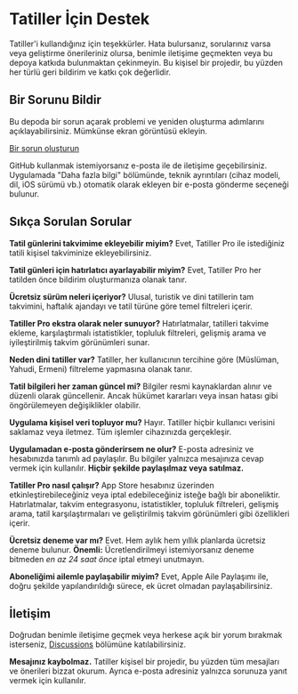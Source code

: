 # Tatiller İçin Destek

Tatiller'i kullandığınız için teşekkürler. Hata bulursanız, sorularınız varsa veya geliştirme önerileriniz olursa, benimle iletişime geçmekten veya bu depoya katkıda bulunmaktan çekinmeyin.
Bu kişisel bir projedir, bu yüzden her türlü geri bildirim ve katkı çok değerlidir.

## Bir Sorunu Bildir

Bu depoda bir sorun açarak problemi ve yeniden oluşturma adımlarını açıklayabilirsiniz.
Mümkünse ekran görüntüsü ekleyin.

[Bir sorun oluşturun](https://github.com/lucasditomase/feriados/issues/new?title=Problem%20with%20Tatiller%20App&body=Describe%20the%20issue%20you%E2%80%99re%20experiencing%20below%3A%0A%0A-%20Device%3A%20%0A-%20iOS%20version%3A%20%0A-%20App%20version%3A%20%0A-%20Steps%20to%20reproduce%3A%0A%0A(Optional)%20Attach%20a%20screenshot%20or%20recording%20if%20you%20can.)

GitHub kullanmak istemiyorsanız e-posta ile de iletişime geçebilirsiniz.
Uygulamada "Daha fazla bilgi" bölümünde, teknik ayrıntıları (cihaz modeli, dil, iOS sürümü vb.) otomatik olarak ekleyen bir e-posta gönderme seçeneği bulunur.

## Sıkça Sorulan Sorular

**Tatil günlerini takvimime ekleyebilir miyim?**
Evet, Tatiller Pro ile istediğiniz tatili kişisel takviminize ekleyebilirsiniz.

**Tatil günleri için hatırlatıcı ayarlayabilir miyim?**
Evet, Tatiller Pro her tatilden önce bildirim oluşturmanıza olanak tanır.

**Ücretsiz sürüm neleri içeriyor?**
Ulusal, turistik ve dini tatillerin tam takvimini, haftalık ajandayı ve tatil türüne göre temel filtreleri içerir.

**Tatiller Pro ekstra olarak neler sunuyor?**
Hatırlatmalar, tatilleri takvime ekleme, karşılaştırmalı istatistikler, topluluk filtreleri, gelişmiş arama ve iyileştirilmiş takvim görünümleri sunar.

**Neden dini tatiller var?**
Tatiller, her kullanıcının tercihine göre (Müslüman, Yahudi, Ermeni) filtreleme yapmasına olanak tanır.

**Tatil bilgileri her zaman güncel mi?**
Bilgiler resmi kaynaklardan alınır ve düzenli olarak güncellenir. Ancak hükümet kararları veya insan hatası gibi öngörülemeyen değişiklikler olabilir.

**Uygulama kişisel veri topluyor mu?**
Hayır. Tatiller hiçbir kullanıcı verisini saklamaz veya iletmez. Tüm işlemler cihazınızda gerçekleşir.

**Uygulamadan e-posta gönderirsem ne olur?**
E-posta adresiniz ve hesabınızda tanımlı ad paylaşılır. Bu bilgiler yalnızca mesajınıza cevap vermek için kullanılır. **Hiçbir şekilde paylaşılmaz veya satılmaz.**

**Tatiller Pro nasıl çalışır?**
App Store hesabınız üzerinden etkinleştirebileceğiniz veya iptal edebileceğiniz isteğe bağlı bir aboneliktir. Hatırlatmalar, takvim entegrasyonu, istatistikler, topluluk filtreleri, gelişmiş arama, tatil karşılaştırmaları ve geliştirilmiş takvim görünümleri gibi özellikleri içerir.

**Ücretsiz deneme var mı?**
Evet. Hem aylık hem yıllık planlarda ücretsiz deneme bulunur. **Önemli:** Ücretlendirilmeyi istemiyorsanız deneme bitmeden *en az 24 saat önce* iptal etmeyi unutmayın.

**Aboneliğimi ailemle paylaşabilir miyim?**
Evet, Apple Aile Paylaşımı ile, doğru şekilde yapılandırıldığı sürece, ek ücret olmadan paylaşabilirsiniz.

## İletişim

Doğrudan benimle iletişime geçmek veya herkese açık bir yorum bırakmak isterseniz, [Discussions](https://github.com/lucasditomase/feriados/discussions) bölümüne katılabilirsiniz.

**Mesajınız kaybolmaz.** Tatiller kişisel bir projedir, bu yüzden tüm mesajları ve önerileri bizzat okurum.
Ayrıca e-posta adresiniz yalnızca sorunuza yanıt vermek için kullanılır.
